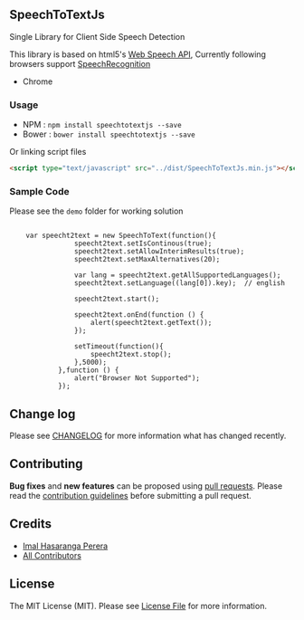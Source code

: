 ## SpeechToTextJs

Single Library for Client Side Speech Detection

This library is based on html5's [Web Speech API](https://developer.mozilla.org/en-US/docs/Web/API/Web_Speech_API), Currently following browsers support [SpeechRecognition](https://developer.mozilla.org/en-US/docs/Web/API/SpeechRecognition)

* Chrome


### Usage
* NPM : `npm install speechtotextjs --save`
* Bower : `bower install speechtotextjs --save`

Or linking script files

```html
<script type="text/javascript" src="../dist/SpeechToTextJs.min.js"></script>
```

### Sample Code
Please see the `demo` folder for working solution

```

    var speecht2text = new SpeechToText(function(){
    			speecht2text.setIsContinous(true);
    			speecht2text.setAllowInterimResults(true);
    			speecht2text.setMaxAlternatives(20);

    			var lang = speecht2text.getAllSupportedLanguages();
    			speecht2text.setLanguage((lang[0]).key);  // english

    			speecht2text.start();

    			speecht2text.onEnd(function () {
    				alert(speecht2text.getText());
    			});

    			setTimeout(function(){
    				speecht2text.stop();
    			},5000);
    		},function () {
    			alert("Browser Not Supported");
    		});

```


## Change log

Please see [CHANGELOG](CHANGELOG.md) for more information what has changed recently.

## Contributing
**Bug fixes** and **new features** can be proposed using [pull requests](https://github.com/imalhasaranga/SpeechToTextJs/pulls).
Please read the [contribution guidelines](CONTRIBUTION.md) before submitting a pull request.

## Credits

- [Imal Hasaranga Perera](https://github.com/imalhasaranga)
- [All Contributors](../../contributors)


## License

The MIT License (MIT). Please see [License File](LICENSE.md) for more information.
